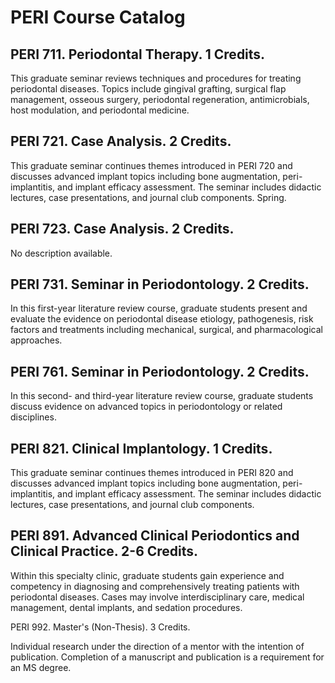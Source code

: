 # PERI Course Catalog

## PERI 711. Periodontal Therapy. 1 Credits.

This graduate seminar reviews techniques and procedures for treating periodontal diseases. Topics include gingival grafting, surgical flap management, osseous surgery, periodontal regeneration, antimicrobials, host modulation, and periodontal medicine.

## PERI 721. Case Analysis. 2 Credits.

This graduate seminar continues themes introduced in PERI 720 and discusses advanced implant topics including bone augmentation, peri-implantitis, and implant efficacy assessment. The seminar includes didactic lectures, case presentations, and journal club components. Spring.

## PERI 723. Case Analysis. 2 Credits.

No description available.

## PERI 731. Seminar in Periodontology. 2 Credits.

In this first-year literature review course, graduate students present and evaluate the evidence on periodontal disease etiology, pathogenesis, risk factors and treatments including mechanical, surgical, and pharmacological approaches.

## PERI 761. Seminar in Periodontology. 2 Credits.

In this second- and third-year literature review course, graduate students discuss evidence on advanced topics in periodontology or related disciplines.

## PERI 821. Clinical Implantology. 1 Credits.

This graduate seminar continues themes introduced in PERI 820 and discusses advanced implant topics including bone augmentation, peri-implantitis, and implant efficacy assessment. The seminar includes didactic lectures, case presentations, and journal club components.

## PERI 891. Advanced Clinical Periodontics and Clinical Practice. 2-6 Credits.
Within this specialty clinic, graduate students gain experience and competency in diagnosing and comprehensively treating patients with periodontal diseases. Cases may involve interdisciplinary care, medical management, dental implants, and sedation procedures.

PERI 992. Master's (Non-Thesis). 3 Credits.

Individual research under the direction of a mentor with the intention of publication. Completion of a manuscript and publication is a requirement for an MS degree.


